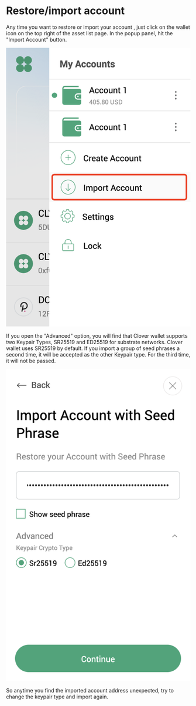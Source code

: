 # Restore/import account

Any time you want to restore or import your account , just click on the wallet icon on the top right of the asset list page. In the popup panel, hit the "Import Account" button.  


![](../../.gitbook/assets/image%20%2844%29.png)

 If you open the "Advanced" option, you will find that Clover wallet supports two Keypair Types, SR25519 and ED25519 for substrate networks. Clover wallet uses SR25519 by default. If you import a group of seed phrases a second time, it will be accepted as the other Keypair type. For the third time, it will not be passed.

![](../../.gitbook/assets/image%20%2864%29.png)

So anytime you find the imported account address unexpected, try to change the keypair type and import again. 

